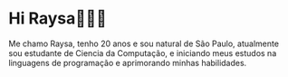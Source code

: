 # Hi Raysa👩🏻‍💻
Me chamo Raysa, tenho 20 anos e sou natural de São Paulo, atualmente sou estudante de Ciencia da Computação, e iniciando meus estudos na linguagens de programação e aprimorando minhas habilidades.



